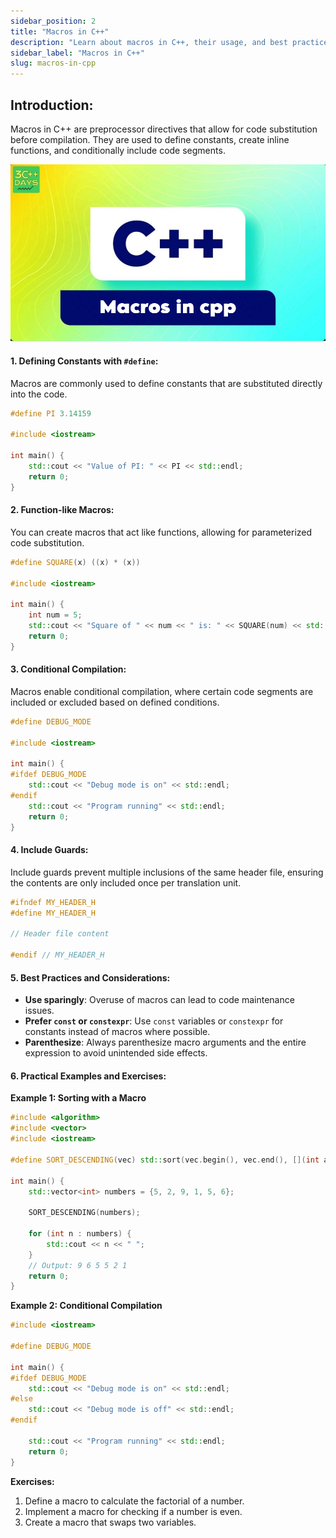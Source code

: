 ```yaml
---
sidebar_position: 2
title: "Macros in C++"
description: "Learn about macros in C++, their usage, and best practices with practical examples. Macros are powerful preprocessor directives that enable code substitution before compilation."
sidebar_label: "Macros in C++"
slug: macros-in-cpp
---
```


## Introduction:

Macros in C++ are preprocessor directives that allow for code substitution before compilation. They are used to define constants, create inline functions, and conditionally include code segments.

![macros-in-cpp-introduction](../../static/img/day-21/Macros%20in%20cpp.jpg)

#### 1. Defining Constants with `#define`:

Macros are commonly used to define constants that are substituted directly into the code.

```cpp
#define PI 3.14159

#include <iostream>

int main() {
    std::cout << "Value of PI: " << PI << std::endl;
    return 0;
}
```

#### 2. Function-like Macros:

You can create macros that act like functions, allowing for parameterized code substitution.

```cpp
#define SQUARE(x) ((x) * (x))

#include <iostream>

int main() {
    int num = 5;
    std::cout << "Square of " << num << " is: " << SQUARE(num) << std::endl;
    return 0;
}
```

#### 3. Conditional Compilation:

Macros enable conditional compilation, where certain code segments are included or excluded based on defined conditions.

```cpp
#define DEBUG_MODE

#include <iostream>

int main() {
#ifdef DEBUG_MODE
    std::cout << "Debug mode is on" << std::endl;
#endif
    std::cout << "Program running" << std::endl;
    return 0;
}
```

#### 4. Include Guards:

Include guards prevent multiple inclusions of the same header file, ensuring the contents are only included once per translation unit.

```cpp
#ifndef MY_HEADER_H
#define MY_HEADER_H

// Header file content

#endif // MY_HEADER_H
```

#### 5. Best Practices and Considerations:

- **Use sparingly**: Overuse of macros can lead to code maintenance issues.
- **Prefer `const` or `constexpr`**: Use `const` variables or `constexpr` for constants instead of macros where possible.
- **Parenthesize**: Always parenthesize macro arguments and the entire expression to avoid unintended side effects.

#### 6. Practical Examples and Exercises:

**Example 1: Sorting with a Macro**

```cpp
#include <algorithm>
#include <vector>
#include <iostream>

#define SORT_DESCENDING(vec) std::sort(vec.begin(), vec.end(), [](int a, int b) { return a > b; })

int main() {
    std::vector<int> numbers = {5, 2, 9, 1, 5, 6};

    SORT_DESCENDING(numbers);

    for (int n : numbers) {
        std::cout << n << " ";
    }
    // Output: 9 6 5 5 2 1
    return 0;
}
```

**Example 2: Conditional Compilation**

```cpp
#include <iostream>

#define DEBUG_MODE

int main() {
#ifdef DEBUG_MODE
    std::cout << "Debug mode is on" << std::endl;
#else
    std::cout << "Debug mode is off" << std::endl;
#endif

    std::cout << "Program running" << std::endl;
    return 0;
}
```

**Exercises:**

1. Define a macro to calculate the factorial of a number.
2. Implement a macro for checking if a number is even.
3. Create a macro that swaps two variables.


